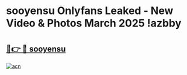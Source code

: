 # sooyensu Onlyfans Leaked - New Video & Photos March 2025 !azbby

# <h2><a href="https://ojpfr7.iuczelnia.edu.pl?title=sooyensu&ref=azbby">🔗👉 🔴 sooyensu</a></h2>

[![acn](https://github.com/user-attachments/assets/0f9c940e-d8b0-45ae-aac7-cd30a18b3e1c)](https://ojpfr7.iuczelnia.edu.pl?title=sooyensu&ref=azbby)

